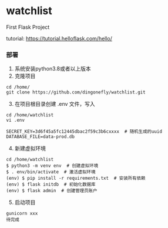 # watchlist
First Flask Project

tutorial: https://tutorial.helloflask.com/hello/

### 部署

1. 系统安装python3.8或者以上版本
2. 克隆项目
```commandline
cd /home/
git clone https://github.com/dingonefly/watchlist.git
```

3. 在项目根目录创建 .env 文件，写入
```commandline
cd /home/watchlist
vi .env

SECRET_KEY=3d6f45a5fc12445dbac2f59c3b6cxxxx  # 随机生成的uuid
DATABASE_FILE=data-prod.db
```

4. 新建虚拟环境
```commandline
cd /home/watchlist
$ python3 -m venv env  # 创建虚拟环境
$ . env/bin/activate  # 激活虚拟环境
(env) $ pip install -r requirements.txt  # 安装所有依赖
(env) $ flask initdb  # 初始化数据库
(env) $ flask admin  # 创建管理员账户
```

5. 启动项目
```commandline
gunicorn xxx
待完成
```